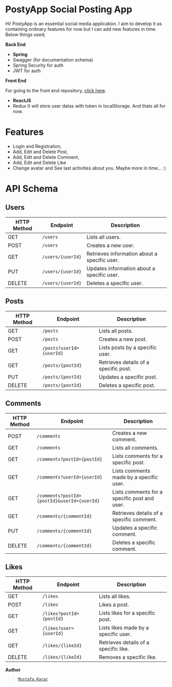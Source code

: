
# PostyApp Social Posting App

Hi! PostyApp is an essential social media application. I aim to develop it as containing ordinary features for now but I can add new features in time. Below things used;

**Back End**

 - **Spring**
 - Swagger (for documentation schema)
 - Spring Security for auth
 - JWT for auth
 
**Front End**

For going to the  front end repository, [click here](https://github.com/mustafakacarr/PostyApp-Social-Posting-App-Front-End).
 - **ReactJS**
 - Redux
 It will store user datas with token in localStorage. 
 And thats all for now. 
 
# Features
- Login and Registration,
- Add, Edit and Delete Post,
- Add, Edit and Delete Comment,
- Add, Edit and Delete Like
- Change avatar and See last activities about you.
Maybe more in time... :)
  

# **API Schema**

## Users
| **HTTP Method** | **Endpoint** | **Description** |
|-----------------|--------------|-----------------|
| GET             | `/users`     | Lists all users. |
| POST            | `/users`     | Creates a new user. |
| GET             | `/users/{userId}` | Retrieves information about a specific user. |
| PUT             | `/users/{userId}` | Updates information about a specific user. |
| DELETE          | `/users/{userId}` | Deletes a specific user. |


## Posts
| **HTTP Method** | **Endpoint** | **Description** |
|-----------------|--------------|-----------------|
| GET             | `/posts`     | Lists all posts. |
| POST            | `/posts`     | Creates a new post. |
| GET             | `/posts?userId={userId}` | Lists posts by a specific user. |
| GET             | `/posts/{postId}` | Retrieves details of a specific post. |
| PUT             | `/posts/{postId}` | Updates a specific post. |
| DELETE          | `/posts/{postId}` | Deletes a specific post. |





## Comments
| **HTTP Method** | **Endpoint** | **Description** |
|-----------------|--------------|-----------------|
| POST            | `/comments`  | Creates a new comment. |
| GET             | `/comments`  | Lists all comments. |
| GET             | `/comments?postId={postId}` | Lists comments for a specific post. |
| GET             | `/comments?userId={userId}` | Lists comments made by a specific user. |
| GET             | `/comments?postId={postId}&userId={userId}` | Lists comments for a specific post and user. |
| GET             | `/comments/{commentId}` | Retrieves details of a specific comment. |
| PUT             | `/comments/{commentId}` | Updates a specific comment. |
| DELETE          | `/comments/{commentId}` | Deletes a specific comment. |

## Likes

| **HTTP Method** | **Endpoint** | **Description** |
|-----------------|--------------|-----------------|
| GET             | `/likes`     | Lists all likes. |
| POST            | `/likes`     | Likes a post. |
| GET             | `/likes?postId={postId}` | Lists likes for a specific post. |
| GET             | `/likes?user={userId}` | Lists likes made by a specific user. |
| GET             | `/likes/{likeId}` | Retrieves details of a specific like. |
| DELETE          | `/likes/{likeId}` | Removes a specific like. |


**Author**

> [`Mustafa Kaçar`](https://mustafakacar.com.tr)
